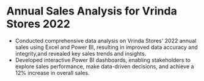# Annual Sales Analysis for Vrinda Stores 2022
* Conducted comprehensive data analysis on Vrinda Stores'
  2022 annual sales using Excel and Power BI, resulting in
  improved data accuracy and integrity,and revealed key sales
  trends and insights.
* Developed interactive Power BI dashboards, enabling
  stakeholders to explore sales performance, make data-driven
  decisions, and achieve a 12% increase in overall sales. 
